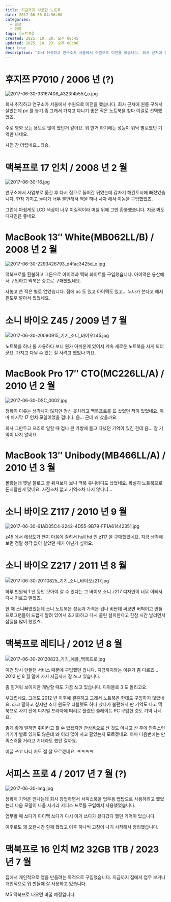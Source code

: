 ```yaml
---
title: 지금까지 사용한 노트북
date: 2017-06-30 04:56:00
categories:
  - 일상
  - 취미
tags: [노트북]
created: 2025. 10. 20. 오후 08:45
updated: 2025. 10. 23. 오후 08:06
toc: true
description: "회사 취직하고 연구소가 서울에서 수원으로 이전을 했습니다. 회사 근처에 원룸 구해서 살았는데 pc 를 놓기 좀 그래서 가지고 다니기 좋은 작은 노트북을 찾다 이걸로 선택했었죠. 주로 영화 보는 용도로 많이 썼던거 같아요. 뭐 딴거 하기에는 성능이 워낙 별로였던 기억만 나네요. 사진 참 "
---
```


# 후지쯔 P7010 / 2006 년 (?)

![2017-06-30-33167408_4323f4b557_o.jpg](assets/2017-06-30-33167408_4323f4b557_o.jpg)

회사 취직하고 연구소가 서울에서 수원으로 이전을 했습니다. 회사 근처에 원룸 구해서 살았는데 pc 를 놓기 좀 그래서 가지고 다니기 좋은 작은 노트북을 찾다 이걸로 선택했었죠.

주로 영화 보는 용도로 많이 썼던거 같아요. 뭐 딴거 하기에는 성능이 워낙 별로였던 기억만 나네요.

사진 참 더럽네요…죄송.

# 맥북프로 17 인치 / 2008 년 2 월

![2017-06-30-16.jpg](assets/2017-06-30-16.jpg)

연구소에서 사업부로 옮긴 후 다시 집으로 들어간 뒤였는데 갑자기 해킨토시에 빠졌었습니다. 한참 가지고 놀다가 너무 불안해서 맥을 하나 사자 해서 이놈을 구입했었죠.

그런데 아쉽게도 LCD 색상이 너무 이질적이라 며칠 뒤에 그만 환불했습니다. 지금 봐도 디자인은 좋네요.

# MacBook 13″ White(MB062LL/B) / 2008 년 2 월

![2017-06-30-2293426793_d4fac3425d_o.jpg](assets/2017-06-30-2293426793_d4fac3425d_o.jpg)

맥북프로를 환불하고 그돈으로 아이맥과 맥북 화이트를 구입했습니다. 아이맥은 용산에서 구입하고 맥북은 중고로 구매했었네요.

사놓고 쓴 적은 별로 없었습니다. 집에 pc 도 있고 아이맥도 있고… 누나가 쓴다고 해서 윈도우 깔아서 썼었네요.

# 소니 바이오 Z45 / 2009 년 7 월

![2017-06-30-20090915_기기_소니_바이오z45.jpg](assets/2017-06-30-20090915_기기_소니_바이오z45.jpg)

노트북을 하나 둘 사용하다 보니 뭔가 아쉬운게 있어서 계속 새로운 노트북을 사게 되더군요. 가지고 다닐 수 있는 걸 사려고 했었나 봐요.

# MacBook Pro 17″ CTO(MC226LL/A) / 2010 년 2 월

![2017-06-30-DSC_0002.jpg](assets/2017-06-30-DSC_0002.jpg)

정확히 이유는 생각나지 않지만 정신 못차리고 맥북프로를 또 샀었던 적이 있었네요. 아마 마지막 17 인치 모델이었을 겁니다. 음… 근데 왜 샀을까요.

회사 그만두고 프리로 일할 때 겁나 큰 가방에 들고 다녔던 기억이 있긴 한데 음… 잘 기억이 나지 않네요.

# MacBook 13″ Unibody(MB466LL/A) / 2010 년 3 월

몰랐는데 옛날 블로그 글 뒤져보다 보니 맥북 유니바디도 샀었네요. 확실히 노트북으로 돈지랄한게 맞네요. 사진조차 없고 기억조차 나지 않다니…

# 소니 바이오 Z117 / 2010 년 9 월

![2017-06-30-61AD35C4-2242-4D55-9B79-FF1A61442351.jpg](assets/2017-06-30-61AD35C4-2242-4D55-9B79-FF1A61442351.jpg)

z45 에서 해상도가 왠지 마음에 걸려서 hull hd 인 z117 을 구매했었네요. 지금 생각해보면 정말 생각 없이 살았던 때가 아닌가 싶어요.

# 소니 바이오 Z217 / 2011 년 8 월

![2017-06-30-20110825_기기_소니_바이오z217.jpg](assets/2017-06-30-20110825_기기_소니_바이오z217.jpg)

하루 만원씩 1 년 동안 모아야 살 수 있다는 그 바이오 소니 z217 디자인이 너무 이뻐서 다시 지르고 말았죠.

한 때 소니빠였었는데 소니 노트북은 성능과 가격은 겁나 비싼데 써보면 버벅이고 번들 프로그램들이 드럽게 깔려 있어서 초기화하고 다시 클린 설치한다고 한참 시간 날리면서 삽질을 많이 했었죠.

# 맥북프로 레티나 / 2012 년 8 월

![2017-06-30-20120823_기기_애플_맥북프로.jpg](assets/2017-06-30-20120823_기기_애플_맥북프로.jpg)

이건 당시 만들던 서비스 때문에 구입했던 겁니다. 지금까지와는 이유가 좀 다르죠… 2012 년 8 월 말에 사서 지금까지 잘 쓰고 있습니다.

좀 힘겨워 보이지만 개발할 때도 가끔 쓰고 있습니다. 디아블로 3 도 돌리고요.

부끄럽네요. 그래도 2012 년 이후에 결혼하고 그래서 노트북은 한대도 구입하지 않았네요. 라고 말하고 싶지만 소니 윈도우 타블렛도 하나 샀다가 불편해서 판 기억도 나고 맥북프로 사기 전에 디지털 프라자에 떠리로 풀렸던 슬레이트 PC 구입한 것도 기억 나네요.

좋게 좋게 말하면 취미라고 할 수 있겠지만 관상용으로 산 것도 아니고 산 후에 만족스런 기기가 별로 있지도 않은데 왜 이리 많이 사고 팔았는지 모르겠네요. 아마 다음번에는 만족스러울 거라고 기대라도 했던 걸까요.

이글 쓰고 나니 저도 절 잘 모르겠네요. ㅋㅋㅋㅋ

# 서피스 프로 4 / 2017 년 7 월 (?)

![2017-06-30-img.jpg](assets/2017-06-30-img.jpg)

정확히 기억은 안나는데 회사 창업하면서 서피스북을 업무용 랩탑으로 사용하려고 했었는데 다음 모델이 나올 시기라 서피스 프로를 구입해서 사용했었습니다. 

업무할 때 쓰다가 아이맥 쓰다가 다시 이거 쓰다가 왔다갔다 했던 기억이 있습니다. 

이후로도 꽤 오랜시간 함께 했었고 이후 하나씩 고장이 나기 시작해서 정리했습니다.

# 맥북프로 16 인치 M2 32GB 1TB / 2023 년 7 월

집에서 개인적으로 앱을 만들려는 목적으로 구입했습니다. 지금까지 집에서 업무 보거나 개인적으로 뭐 만들때 잘 사용하고 있습니다.

M5 맥북프로 나오면 바꿀 예정입니다.
